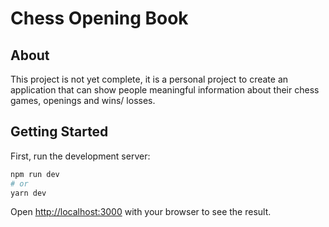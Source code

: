# Chess Opening Book

## About
This project is not yet complete, it is a personal project to create an application that can show people meaningful information about their chess games, openings and wins/ losses.

## Getting Started

First, run the development server:

```bash
npm run dev
# or
yarn dev
```

Open [http://localhost:3000](http://localhost:3000) with your browser to see the result.


